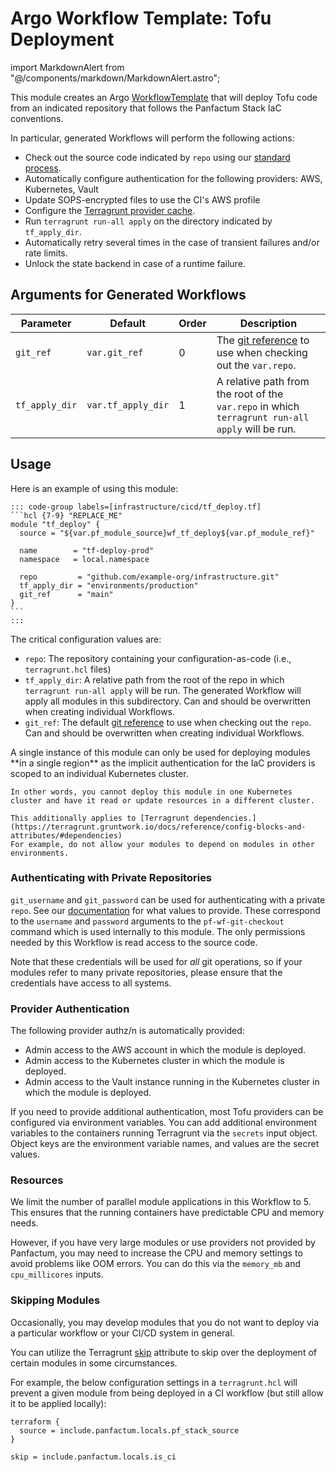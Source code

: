 # Argo Workflow Template: Tofu Deployment

import MarkdownAlert from "@/components/markdown/MarkdownAlert.astro";

This module creates an Argo [WorkflowTemplate](https://argo-workflows.readthedocs.io/en/latest/workflow-templates/)
that will deploy Tofu code from an indicated repository that follows the Panfactum Stack IaC conventions.

In particular, generated Workflows will perform the following actions:

- Check out the source code indicated by `repo` using our [standard process](/docs/main/guides/cicd/checking-out-code).
- Automatically configure authentication for the following providers: AWS, Kubernetes, Vault
- Update SOPS-encrypted files to use the CI's AWS profile
- Configure the [Terragrunt provider cache](https://terragrunt.gruntwork.io/docs/features/provider-cache/).
- Run `terragrunt run-all apply` on the directory indicated by `tf_apply_dir`.
- Automatically retry several times in the case of transient failures and/or rate limits.
- Unlock the state backend in case of a runtime failure.

## Arguments for Generated Workflows

| Parameter      | Default            | Order | Description                                                                                                               |
|----------------|--------------------|-------|---------------------------------------------------------------------------------------------------------------------------|
| `git_ref`      | `var.git_ref`      | 0     | The [git reference](https://git-scm.com/book/en/v2/Git-Internals-Git-References) to use when checking out the `var.repo`. |
| `tf_apply_dir` | `var.tf_apply_dir` | 1     | A relative path from the root of the `var.repo` in which `terragrunt run-all apply` will be run.                          |

## Usage

Here is an example of using this module:

    ::: code-group labels=[infrastructure/cicd/tf_deploy.tf]
    ```hcl {7-9} "REPLACE_ME"
    module "tf_deploy" {
      source = "${var.pf_module_source}wf_tf_deploy${var.pf_module_ref}"

      name        = "tf-deploy-prod"
      namespace   = local.namespace

      repo         = "github.com/example-org/infrastructure.git"
      tf_apply_dir = "environments/production"
      git_ref      = "main"
    }
    ```
    :::

The critical configuration values are:

- `repo`: The repository containing your configuration-as-code (i.e., `terragrunt.hcl` files)
- `tf_apply_dir`: A relative path from the root of the repo in which `terragrunt run-all apply` will be run. The generated 
  Workflow will apply all modules in this subdirectory. Can and should be overwritten when creating individual Workflows.
- `git_ref`: The default [git reference](https://git-scm.com/book/en/v2/Git-Internals-Git-References) to use when checking
  out the `repo`. Can and should be overwritten when creating individual Workflows.

<MarkdownAlert severity="warning">
    A single instance of this module can only be used for deploying modules **in a single region** as the implicit authentication
    for the IaC providers is scoped to an individual Kubernetes cluster.

    In other words, you cannot deploy this module in one Kubernetes cluster and have it read or update resources in a different cluster.

    This additionally applies to [Terragrunt dependencies.](https://terragrunt.gruntwork.io/docs/reference/config-blocks-and-attributes/#dependencies)
    For example, do not allow your modules to depend on modules in other environments.
</MarkdownAlert>


### Authenticating with Private Repositories

`git_username` and `git_password` can be used for authenticating with a private `repo`. See our [documentation](/docs/main/guides/cicd/checking-out-code)
for what values to provide. These correspond to the `username` and `password` arguments to the `pf-wf-git-checkout` command
which is used internally to this module. The only permissions needed by this Workflow is read access to the source code.

Note that these credentials will be used for _all_ git operations, so if your modules refer to many private repositories,
please ensure that the credentials have access to all systems.

### Provider Authentication

The following provider authz/n is automatically provided:

- Admin access to the AWS account in which the module is deployed.
- Admin access to the Kubernetes cluster in which the module is deployed.
- Admin access to the Vault instance running in the Kubernetes cluster in which the module is deployed.

If you need to provide additional authentication, most Tofu providers can be configured via environment variables.
You can add additional environment variables to the containers running Terragrunt via the `secrets` input object.
Object keys are the environment variable names, and values are the secret values.

### Resources

We limit the number of parallel module applications in this Workflow to 5. This ensures that the running containers
have predictable CPU and memory needs.

However, if you have very large modules or use providers not provided by Panfactum, you may need to increase the CPU
and memory settings to avoid problems like OOM errors. You can do this via the `memory_mb` and `cpu_millicores` inputs.

### Skipping Modules

Occasionally, you may develop modules that you do not want to deploy via a particular workflow or your CI/CD system
in general.

You can utilize the Terragrunt [skip](https://terragrunt.gruntwork.io/docs/reference/config-blocks-and-attributes/#skip)
attribute to skip over the deployment of certain modules in some circumstances.

For example, the below configuration settings in a `terragrunt.hcl` 
will prevent a given module from being deployed in a CI workflow (but still allow it to be applied locally):

```hcl
terraform {
  source = include.panfactum.locals.pf_stack_source
}

skip = include.panfactum.locals.is_ci
```

